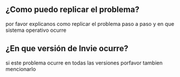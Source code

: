 ## ¿Como puedo replicar el problema?
por favor explicanos como replicar el problema paso a paso y en que sistema operativo ocurre
## ¿En que versión de Invie ocurre?
si este problema ocurre en todas las versiones porfavor tambien mencionarlo
